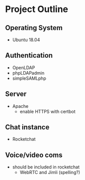 # Project Outline
## Operating System
* Ubuntu 18.04
## Authentication
* OpenLDAP
* phpLDAPadmin
* simpleSAMLphp
## Server
* Apache 
  * enable HTTPS with certbot
## Chat instance
* Rocketchat
## Voice/video coms
* should be included in rocketchat
  * WebRTC and Jimli (spelling?) 
